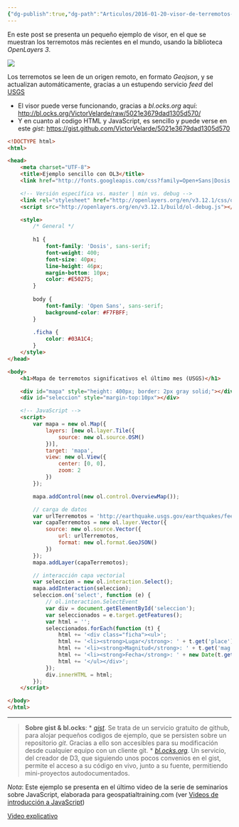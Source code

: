 ```yaml
---
{"dg-publish":true,"dg-path":"Articulos/2016-01-20-visor-de-terremotos-del-usgs-con-openlayers/Visor de terremotos del USGS con OpenLayers.md","permalink":"/articulos/2016-01-20-visor-de-terremotos-del-usgs-con-openlayers/visor-de-terremotos-del-usgs-con-open-layers/","title":"Visor de terremotos del USGS con OpenLayers","tags":["geojson","openlayers"]}
---
```



En este post se presenta un pequeño ejemplo de visor, en el que se muestran los terremotos más recientes en el mundo, usando la biblioteca _OpenLayers 3_.

![](/img/user/Me/Articulos/2016-01-20-visor-de-terremotos-del-usgs-con-openlayers/media/thumbnail.png)

Los terremotos se leen de un origen remoto, en formato _Geojson_, y se actualizan automáticamente, gracias a un estupendo servicio _feed_ del [USGS](http://earthquake.usgs.gov/earthquakes/feed/v1.0/geojson.php)

- El visor puede verse funcionando, gracias a _bl.ocks.org_ aquí: http://bl.ocks.org/VictorVelarde/raw/5021e3679dad1305d570/
- Y en cuanto al codigo HTML y JavaScript, es sencillo y puede verse en este _gist_: https://gist.github.com/VictorVelarde/5021e3679dad1305d570

```html
<!DOCTYPE html>
<html>

<head>
    <meta charset="UTF-8">
    <title>Ejemplo sencillo con OL3</title>
    <link href="http://fonts.googleapis.com/css?family=Open+Sans|Dosis:400,800" rel="stylesheet" type="text/css" />

    <!-- Versión específica vs. master | min vs. debug -->
    <link rel="stylesheet" href="http://openlayers.org/en/v3.12.1/css/ol.css" type="text/css">
    <script src="http://openlayers.org/en/v3.12.1/build/ol-debug.js"></script>

    <style>
        /* General */
        
        h1 {
            font-family: 'Dosis', sans-serif;
            font-weight: 400;
            font-size: 40px;
            line-height: 46px;
            margin-bottom: 10px;
            color: #E50275;
        }
        
        body {
            font-family: 'Open Sans', sans-serif;
            background-color: #F7FBFF;
        }
        
        .ficha {
            color: #03A1C4;
        }
    </style>
</head>

<body>
    <h1>Mapa de terremotos significativos el último mes (USGS)</h1>

    <div id="mapa" style="height: 400px; border: 2px gray solid;"></div>
    <div id="seleccion" style="margin-top:10px"></div>

    <!-- JavaScript -->
    <script>
        var mapa = new ol.Map({
            layers: [new ol.layer.Tile({
                source: new ol.source.OSM()
            })],
            target: 'mapa',
            view: new ol.View({
                center: [0, 0],
                zoom: 2
            })
        });

        mapa.addControl(new ol.control.OverviewMap());

        // carga de datos
        var urlTerremotos = 'http://earthquake.usgs.gov/earthquakes/feed/v1.0/summary/significant_month.geojson';
        var capaTerremotos = new ol.layer.Vector({
            source: new ol.source.Vector({
                url: urlTerremotos,
                format: new ol.format.GeoJSON()
            })
        });
        mapa.addLayer(capaTerremotos);

        // interacción capa vectorial
        var seleccion = new ol.interaction.Select();
        mapa.addInteraction(seleccion);
        seleccion.on('select', function (e) {
            // ol.interaction.SelectEvent
            var div = document.getElementById('seleccion');
            var seleccionados = e.target.getFeatures();
            var html = '';
            seleccionados.forEach(function (t) {
                html += '<div class="ficha"><ul>';
                html += '<li><strong>Lugar</strong>: ' + t.get('place') + '</li>';
                html += '<li><strong>Magnitud</strong>: ' + t.get('mag') + '</li>';
                html += '<li><strong>Fecha</strong>: ' + new Date(t.get('time')).toLocaleDateString() + '</li>';
                html += '</ul></div>';
            });
            div.innerHTML = html;
        });
    </script>

</body>
</html>
```

---

> **Sobre gist & bl.ocks**: \* _[gist](https://gist.github.com/)_. Se trata de un servicio gratuito de github, para alojar pequeños codigos de ejemplo, que se persisten sobre un repositorio _git_. Gracias a ello son accesibles para su modificación desde cualquier equipo con un cliente git. \* _[bl.ocks.org](http://bl.ocks.org/)_. Un servicio, del creador de D3, que siguiendo unos pocos convenios en el gist, permite el acceso a su código en vivo, junto a su fuente, permitiendo mini-proyectos autodocumentados.

_Nota_: Este ejemplo se presenta en el último video de la serie de seminarios sobre JavaScript, elaborada para geospatialtraining.com (ver [Videos de introducción a JavaScript](https://victorvelarde.wordpress.com/2016/01/12/videos-introduccion-a-javascript/))

[Video explicativo](https://youtu.be/ik6F38PPBYw)
